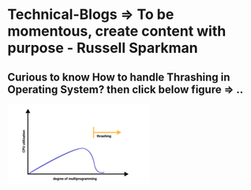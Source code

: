 # Technical-Blogs => To be momentous, create content with purpose - Russell Sparkman

## Curious to know How to handle Thrashing in Operating System? then click below figure => ..
<a target="_blank" href="https://steemit.com/thrashinginos/@kritijha/techniques-to-handle-thrashing-in-an-operating-system"><img src="https://github.com/akashpawar6474/images/blob/main/thrashing%20in%20operating%20system.png" alt="How to handle thrashing in Operating System??"> 
